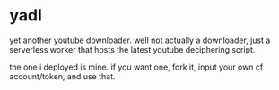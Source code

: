 # yadl

yet another youtube downloader. well not actually a downloader, just a serverless worker that hosts the latest youtube deciphering script.

the one i deployed is mine. if you want one, fork it, input your own cf account/token, and use that.
